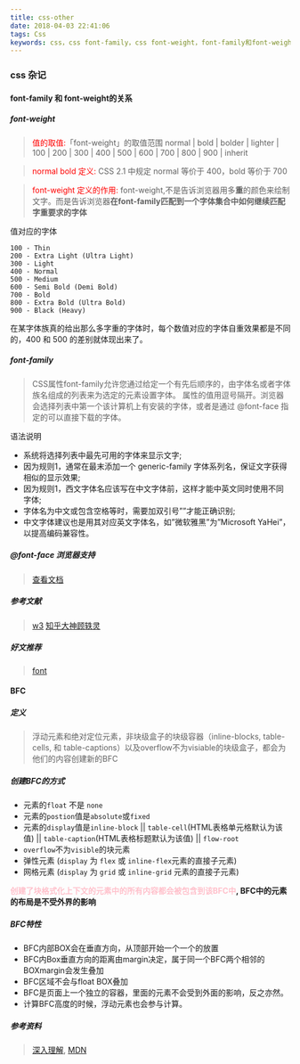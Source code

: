 ```yaml
---
title: css-other
date: 2018-04-03 22:41:06
tags: Css
keywords: css，css font-family，css font-weight，font-family和font-weight的关系，bfc
---
```

### css 杂记
#### font-family 和 font-weight的关系
##### font-weight
> <font color="red">值的取值:</font>「font-weight」的取值范围 normal | bold | bolder | lighter | 100 | 200 | 300 | 400 | 500 | 600 | 700 | 800 | 900 | inherit

> <font color="red">normal bold 定义: </font>CSS 2.1 中规定 normal 等价于 400，bold 等价于 700

> <font color="red">font-weight 定义的作用:</font> font-weight,不是告诉浏览器用多**重**的颜色来绘制文字。而是告诉浏览器**在font-family匹配到一个字体集合中如何继续匹配字重要求的字体**

值对应的字体
```
100 - Thin
200 - Extra Light (Ultra Light)
300 - Light
400 - Normal
500 - Medium
600 - Semi Bold (Demi Bold)
700 - Bold
800 - Extra Bold (Ultra Bold)
900 - Black (Heavy)
```
在某字体族真的给出那么多字重的字体时，每个数值对应的字体自重效果都是不同的，400 和 500 的差别就体现出来了。

##### font-family
> CSS属性font-family允许您通过给定一个有先后顺序的，由字体名或者字体族名组成的列表来为选定的元素设置字体。 属性的值用逗号隔开。浏览器会选择列表中第一个该计算机上有安装的字体，或者是通过 @font-face 指定的可以直接下载的字体。

语法说明
* 系统将选择列表中最先可用的字体来显示文字;
* 因为规则1，通常在最末添加一个 generic-family 字体系列名，保证文字获得相似的显示效果;
* 因为规则1，西文字体名应该写在中文字体前，这样才能中英文同时使用不同字体;
* 字体名为中文或包含空格等时，需要加双引号””才能正确识别;
* 中文字体建议也是用其对应英文字体名，如”微软雅黑”为”Microsoft YaHei”，以提高编码兼容性。

##### @font-face 浏览器支持
> [查看文档](http://w3help.org/zh-cn/causes/RF1001)

##### 参考文献
> [w3](https://www.w3.org/TR/css-fonts-3/#font-weight-prop)
  [知乎大神顾轶灵](https://www.zhihu.com/question/20352846)

##### 好文推荐
> [font](http://justineo.github.io/slideshows/font/#/)

#### BFC
##### 定义
> 浮动元素和绝对定位元素，非块级盒子的块级容器（inline-blocks, table-cells, 和 table-captions）以及overflow不为visiable的块级盒子，都会为他们的内容创建新的BFC

##### 创建BFC的方式
* 元素的`float` 不是 `none`
* 元素的`postion`值是`absolute`或`fixed`
* 元素的`display`值是`inline-block` || `table-cell`(HTML表格单元格默认为该值) || `table-caption`(HTML表格标题默认为该值) || `flow-root`
* `overflow`不为`visible`的块元素
* 弹性元素 (`display` 为 `flex` 或 `inline-flex`元素的直接子元素)
* 网格元素 (`display` 为 `grid` 或 `inline-grid` 元素的直接子元素)

**<font color="pink">创建了块格式化上下文的元素中的所有内容都会被包含到该BFC中</font>, <font>BFC中的元素的布局是不受外界的影响</font>**

##### BFC特性
* BFC内部BOX会在垂直方向，从顶部开始一个一个的放置
* BFC内Box垂直方向的距离由margin决定，属于同一个BFC两个相邻的BOXmargin会发生叠加
* BFC区域不会与float BOX叠加
* BFC是页面上一个独立的容器，里面的元素不会受到外面的影响，反之亦然。
* 计算BFC高度的时候，浮动元素也会参与计算。

##### 参考资料
> [深入理解](https://www.w3cplus.com/css/understanding-bfc-and-margin-collapse.html), [MDN](https://developer.mozilla.org/zh-CN/docs/Web/Guide/CSS/Block_formatting_context)